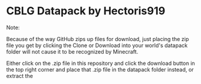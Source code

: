 # CBLG Datapack by Hectoris919

Note:

Because of the way GitHub zips up files for download, just placing the zip file you get by clicking the Clone or Download into your world's datapack folder will not cause it to be recognized by Minecraft.


Either click on the .zip file in this repository and click the download button in the top right corner and place that .zip file in the datapack folder instead, or extract the 

